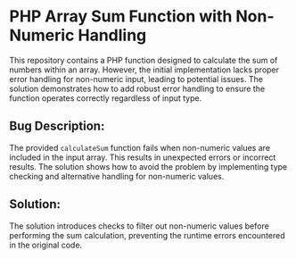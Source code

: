 # PHP Array Sum Function with Non-Numeric Handling

This repository contains a PHP function designed to calculate the sum of numbers within an array.  However, the initial implementation lacks proper error handling for non-numeric input, leading to potential issues.  The solution demonstrates how to add robust error handling to ensure the function operates correctly regardless of input type.

## Bug Description:
The provided `calculateSum` function fails when non-numeric values are included in the input array.  This results in unexpected errors or incorrect results. The solution shows how to avoid the problem by implementing type checking and alternative handling for non-numeric values.

## Solution:
The solution introduces checks to filter out non-numeric values before performing the sum calculation, preventing the runtime errors encountered in the original code.